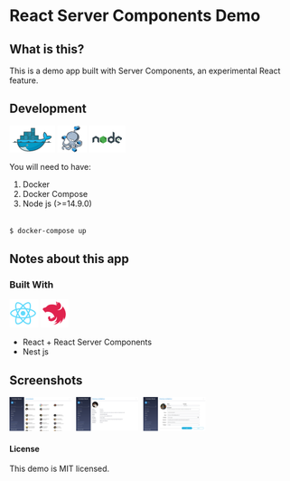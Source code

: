 # React Server Components Demo

## What is this?

This is a demo app built with Server Components, an experimental React feature.

## Development

![docker logo](/readme/docker.png)
![docker-compose logo](/readme/docker-compose.png)
![node.js logo](/readme/nodejs.png)

You will need to have:

1. Docker
2. Docker Compose
3. Node js (>=14.9.0)

```bash

$ docker-compose up

```

## Notes about this app

### Built With

![react logo](/readme/react.png)
![nest logo](/readme/nest.png)

- React + React Server Components
- Nest js

## Screenshots

<kbd>
    <img src="/readme/screenshot-home.jpg" alt="screenshot" width="110px" height="60px">
</kbd>
<kbd>
    <img src="/readme/screenshot-item.jpg" alt="screenshot" width="110px" height="60px">
</kbd>
<kbd>
    <img src="/readme/screenshot-form.jpg" alt="screenshot" width="110px" height="60px">
</kbd>

#### License

This demo is MIT licensed.
